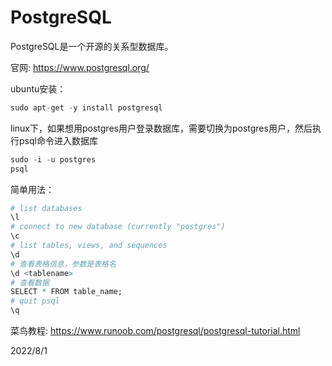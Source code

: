# PostgreSQL

PostgreSQL是一个开源的关系型数据库。  

官网: https://www.postgresql.org/  

ubuntu安装：  
```r
sudo apt-get -y install postgresql
```

linux下，如果想用postgres用户登录数据库，需要切换为postgres用户，然后执行psql命令进入数据库  
```r
sudo -i -u postgres
psql
```

简单用法：  
```r
# list databases
\l
# connect to new database (currently "postgres")
\c
# list tables, views, and sequences
\d
# 查看表格信息，参数是表格名
\d <tablename>
# 查看数据
SELECT * FROM table_name;
# quit psql
\q
```


菜鸟教程: https://www.runoob.com/postgresql/postgresql-tutorial.html  


2022/8/1  
